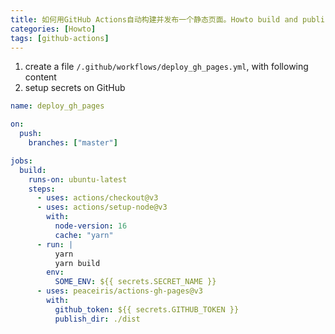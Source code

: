 ```yaml
---
title: 如何用GitHub Actions自动构建并发布一个静态页面。Howto build and publish a static web page with GitHub Actions
categories: [Howto]
tags: [github-actions]
---
```


1. create a file `/.github/workflows/deploy_gh_pages.yml`, with following content
2. setup secrets on GitHub

```yaml
name: deploy_gh_pages

on:
  push:
    branches: ["master"]

jobs:
  build:
    runs-on: ubuntu-latest
    steps:
      - uses: actions/checkout@v3
      - uses: actions/setup-node@v3
        with:
          node-version: 16
          cache: "yarn"
      - run: |
          yarn
          yarn build
        env:
          SOME_ENV: ${{ secrets.SECRET_NAME }}
      - uses: peaceiris/actions-gh-pages@v3
        with:
          github_token: ${{ secrets.GITHUB_TOKEN }}
          publish_dir: ./dist
```
